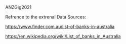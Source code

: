 ANZGig2021

Refrence to the extrenal Data Sources:

https://www.finder.com.au/list-of-banks-in-australia

https://en.wikipedia.org/wiki/List_of_banks_in_Australia
